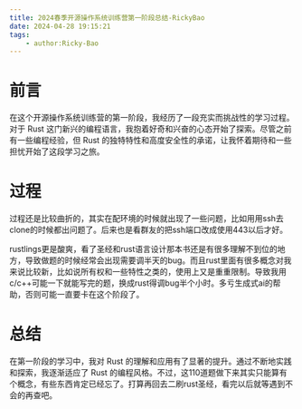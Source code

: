 ```yaml
---
title: 2024春季开源操作系统训练营第一阶段总结-RickyBao
date: 2024-04-28 19:15:21
tags:
    - author:Ricky-Bao
---
```

# 前言

在这个开源操作系统训练营的第一阶段，我经历了一段充实而挑战性的学习过程。对于 Rust 这门新兴的编程语言，我抱着好奇和兴奋的心态开始了探索。尽管之前有一些编程经验，但 Rust 的独特特性和高度安全性的承诺，让我怀着期待和一些担忧开始了这段学习之旅。

# 过程

过程还是比较曲折的，其实在配环境的时候就出现了一些问题，比如用用ssh去clone的时候都出问题了。后来也是看群友的把ssh端口改成使用443以后才好。

rustlings更是酸爽，看了圣经和rust语言设计那本书还是有很多理解不到位的地方，导致做题的时候经常会出现需要调半天的bug。而且rust里面有很多概念对我来说比较新，比如说所有权和一些特性之类的，使用上又是重重限制。导致我用c/c++可能一下就能写完的题，换成rust得调bug半个小时。多亏生成式ai的帮助，否则可能一直要卡在这个阶段了。
# 总结

在第一阶段的学习中，我对 Rust 的理解和应用有了显著的提升。通过不断地实践和探索，我逐渐适应了 Rust 的编程风格。不过，这110道题做下来其实只能算有个概念，有些东西肯定已经忘了。打算再回去二刷rust圣经，看完以后就等遇到不会的再查吧。
